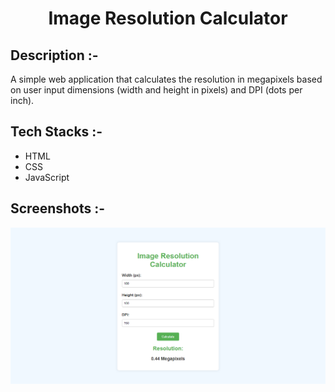 # <p align="center">Image Resolution Calculator</p>

## Description :-

A simple web application that calculates the resolution in megapixels based on user input dimensions (width and height in pixels) and DPI (dots per inch).

## Tech Stacks :-

- HTML
- CSS
- JavaScript

## Screenshots :-

![image](assets/image.png) <!-- Replace with actual screenshot URL -->
